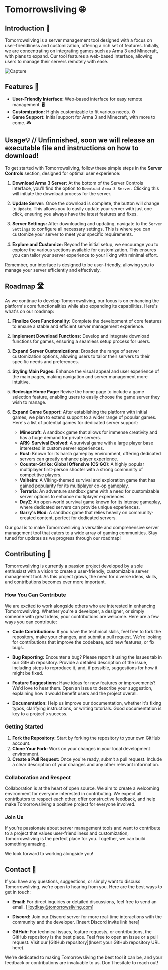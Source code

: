 # Tomorrowsliving 🌐

## Introduction 📢
Tomorrowsliving is a server management tool designed with a focus on user-friendliness and customization, offering a rich set of features. Initially, we are concentrating on integrating games such as Arma 3 and Minecraft, with plans to expand. Our tool features a web-based interface, allowing users to manage their servers remotely with ease.

![Capture](https://github.com/LagoonYt/Tomorrowsliving/assets/85791247/7a8236f0-3fcc-4c5a-a719-52fb35036666)



## Features 🌟
- **User-Friendly Interface:** Web-based interface for easy remote management. 🖥️
- **Customization:** Highly customizable to fit various needs. ⚙️
- **Game Support:** Initial support for Arma 3 and Minecraft, with more to come. 🎮

## Usage💡 // Unfinnished, soon we will release an executable file and instructions on how to download!

To get started with Tomorrowsliving, follow these simple steps in the **Server Controls** section, designed for optimal user experience:

1. **Download Arma 3 Server:** At the bottom of the Server Controls interface, you'll find the option to `Download Arma 3 Server`. Clicking this will initiate the download process for the server.

2. **Update Server:** Once the download is complete, the button will change to `Update`. This allows you to easily update your server with just one click, ensuring you always have the latest features and fixes.

3. **Server Settings:** After downloading and updating, navigate to the `Server Settings` to configure all necessary settings. This is where you can customize your server to meet your specific requirements.

4. **Explore and Customize:** Beyond the initial setup, we encourage you to explore the various sections available for customization. This ensures you can tailor your server experience to your liking with minimal effort.

Remember, our interface is designed to be user-friendly, allowing you to manage your server efficiently and effectively.


## Roadmap 🛣️

As we continue to develop Tomorrowsliving, our focus is on enhancing the platform's core functionalities while also expanding its capabilities. Here's what's on our roadmap:

1. **Finalize Core Functionality:** Complete the development of core features to ensure a stable and efficient server management experience.

2. **Implement Download Functions:** Develop and integrate download functions for games, ensuring a seamless setup process for users.

3. **Expand Server Customizations:** Broaden the range of server customization options, allowing users to tailor their servers to their specific needs and preferences.

4. **Styling Main Pages:** Enhance the visual appeal and user experience of the main pages, making navigation and server management more intuitive.

5. **Redesign Home Page:** Revise the home page to include a game selection feature, enabling users to easily choose the game server they wish to manage.

6. **Expand Game Support:** After establishing the platform with initial games, we plan to extend support to a wider range of popular games. Here's a list of potential games for dedicated server support:

    - **Minecraft**: A sandbox game that allows for immense creativity and has a huge demand for private servers.
    - **ARK: Survival Evolved**: A survival game with a large player base interested in custom server experiences.
    - **Rust**: Known for its harsh gameplay environment, offering dedicated servers can greatly enhance player experience.
    - **Counter-Strike: Global Offensive (CS:GO)**: A highly popular multiplayer first-person shooter with a strong community of competitive players.
    - **Valheim**: A Viking-themed survival and exploration game that has gained popularity for its multiplayer co-op gameplay.
    - **Terraria**: An adventure sandbox game with a need for customizable server options to enhance multiplayer experiences.
    - **DayZ**: An open-world survival game known for its intense gameplay, where dedicated servers can provide unique experiences.
    - **Garry's Mod**: A sandbox game that relies heavily on community-created content, perfect for dedicated servers.

Our goal is to make Tomorrowsliving a versatile and comprehensive server management tool that caters to a wide array of gaming communities. Stay tuned for updates as we progress through our roadmap!

## Contributing 👥

Tomorrowsliving is currently a passion project developed by a sole enthusiast with a vision to create a user-friendly, customizable server management tool. As this project grows, the need for diverse ideas, skills, and contributions becomes ever more important.

### How You Can Contribute

We are excited to work alongside others who are interested in enhancing Tomorrowsliving. Whether you're a developer, a designer, or simply someone with great ideas, your contributions are welcome. Here are a few ways you can contribute:

- **Code Contributions:** If you have the technical skills, feel free to fork the repository, make your changes, and submit a pull request. We're looking for contributions that improve the codebase, add new features, or fix bugs.

- **Bug Reporting:** Encounter a bug? Please report it using the Issues tab in our GitHub repository. Provide a detailed description of the issue, including steps to reproduce it, and, if possible, suggestions for how it might be fixed.

- **Feature Suggestions:** Have ideas for new features or improvements? We'd love to hear them. Open an issue to describe your suggestion, explaining how it would benefit users and the project overall.

- **Documentation:** Help us improve our documentation, whether it's fixing typos, clarifying instructions, or writing tutorials. Good documentation is key to a project's success.

### Getting Started

1. **Fork the Repository:** Start by forking the repository to your own GitHub account.
2. **Clone Your Fork:** Work on your changes in your local development environment.
3. **Create a Pull Request:** Once you're ready, submit a pull request. Include a clear description of your changes and any other relevant information.

### Collaboration and Respect

Collaboration is at the heart of open source. We aim to create a welcoming environment for everyone interested in contributing. We expect all contributors to respect each other, offer constructive feedback, and help make Tomorrowsliving a positive project for everyone involved.

### Join Us

If you're passionate about server management tools and want to contribute to a project that values user-friendliness and customization, Tomorrowsliving is the perfect place for you. Together, we can build something amazing.

We look forward to working alongside you!

## Contact 📧

If you have any questions, suggestions, or simply want to discuss Tomorrowsliving, we're open to hearing from you. Here are the best ways to get in touch:

- **Email:** For direct inquiries or detailed discussions, feel free to send an email. [lloydkay@tomorrowsliving.com]

- **Discord:** Join our Discord server for more real-time interactions with the community and the developer. [Insert Discord invite link here]

- **GitHub:** For technical issues, feature requests, or contributions, the GitHub repository is the best place. Feel free to open an issue or a pull request. Visit our [GitHub repository](Insert your GitHub repository URL here).

We're dedicated to making Tomorrowsliving the best tool it can be, and your feedback or contributions are invaluable to us. Don't hesitate to reach out!

